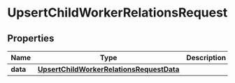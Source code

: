 

# UpsertChildWorkerRelationsRequest


## Properties

| Name | Type | Description | Notes |
|------------ | ------------- | ------------- | -------------|
|**data** | [**UpsertChildWorkerRelationsRequestData**](UpsertChildWorkerRelationsRequestData.md) |  |  [optional] |



